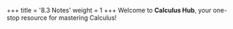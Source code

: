 +++
title = '8.3 Notes'
weight = 1
+++
Welcome to **Calculus Hub**, your one-stop resource for mastering Calculus!
